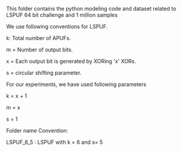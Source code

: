 

This folder contains the python modeling code and dataset related to LSPUF 64 bit challenge and 1 million samples

We use following conventions for LSPUF.

k: Total number of APUFs.

m = Number of output bits.

x = Each output bit is generated by XORing 'x' XORs.

s = circular shifting parameter.

For our experiments, we have used following parameters

k = x + 1

m = x

s = 1

Folder name Convention:

LSPUF_6_5 : LSPUF with k = 6 and x= 5


